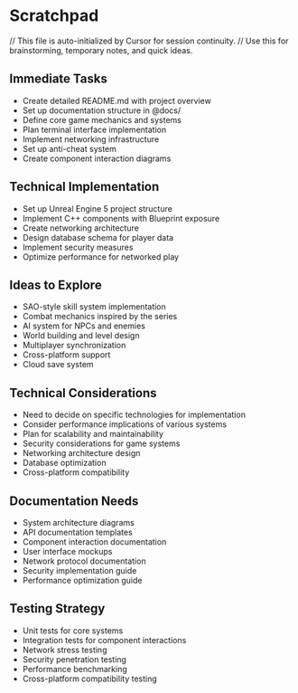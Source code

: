 # Scratchpad

// This file is auto-initialized by Cursor for session continuity.
// Use this for brainstorming, temporary notes, and quick ideas.

## Immediate Tasks
- Create detailed README.md with project overview
- Set up documentation structure in @docs/
- Define core game mechanics and systems
- Plan terminal interface implementation
- Implement networking infrastructure
- Set up anti-cheat system
- Create component interaction diagrams

## Technical Implementation
- Set up Unreal Engine 5 project structure
- Implement C++ components with Blueprint exposure
- Create networking architecture
- Design database schema for player data
- Implement security measures
- Optimize performance for networked play

## Ideas to Explore
- SAO-style skill system implementation
- Combat mechanics inspired by the series
- AI system for NPCs and enemies
- World building and level design
- Multiplayer synchronization
- Cross-platform support
- Cloud save system

## Technical Considerations
- Need to decide on specific technologies for implementation
- Consider performance implications of various systems
- Plan for scalability and maintainability
- Security considerations for game systems
- Networking architecture design
- Database optimization
- Cross-platform compatibility

## Documentation Needs
- System architecture diagrams
- API documentation templates
- Component interaction documentation
- User interface mockups
- Network protocol documentation
- Security implementation guide
- Performance optimization guide

## Testing Strategy
- Unit tests for core systems
- Integration tests for component interactions
- Network stress testing
- Security penetration testing
- Performance benchmarking
- Cross-platform compatibility testing 